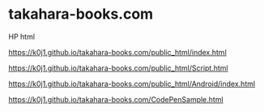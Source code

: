 # takahara-books.com
HP html

https://k0j1.github.io/takahara-books.com/public_html/index.html

https://k0j1.github.io/takahara-books.com/public_html/Script.html

https://k0j1.github.io/takahara-books.com/public_html/Android/index.html

https://k0j1.github.io/takahara-books.com/CodePenSample.html
